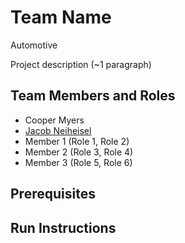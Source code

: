 # Team Name
Automotive

Project description (~1 paragraph)

## Team Members and Roles

* Cooper Myers
* [Jacob Neiheisel](https://github.com/jneiheisel98/CIS350-HW2-Neiheisel)
* Member 1 (Role 1, Role 2)
* Member 2 (Role 3, Role 4)
* Member 3 (Role 5, Role 6)

## Prerequisites

## Run Instructions
